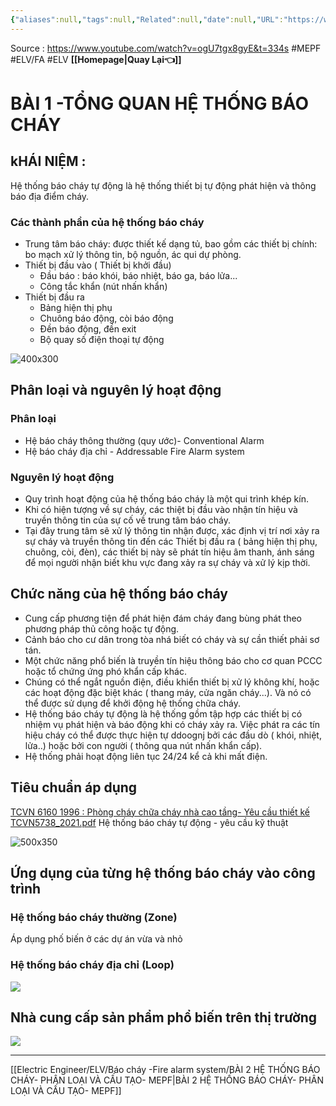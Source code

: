 ```yaml
---
{"aliases":null,"tags":null,"Related":null,"date":null,"URL":"https://www.youtube.com/watch?v=ogU7tgx8gyE&t=334s","Author":null,"dg-publish":true,"image":null,"permalink":"/Electric Engineer/ELV/Báo cháy -Fire alarm system/BÀI 1 -TỔNG QUAN HỆ THỐNG BÁO CHÁY/","dgPassFrontmatter":true,"noteIcon":"2","created":"2024-02-29T09:58:37.242+07:00","updated":"2024-03-13T10:53:06.614+07:00"}
---
```


Source : https://www.youtube.com/watch?v=ogU7tgx8gyE&t=334s
#MEPF #ELV/FA #ELV 
**[[Homepage\|Quay Lại👈]]**

# BÀI 1 -TỔNG QUAN HỆ THỐNG BÁO CHÁY
## kHÁI NIỆM :
 Hệ thống báo cháy tự động là hệ thống thiết bị tự động phát hiện và thông báo địa điểm cháy.
### Các thành phần của hệ thống báo cháy
- Trung tâm báo cháy: được thiết kế dạng tủ, bao gồm các thiết bị chính: bo mạch xử lý thông tin, bộ nguồn, ác qui dự phòng.
- Thiết bị đầu vào ( Thiết bị khởi đầu)
	- Đầu báo : báo khói, báo nhiệt, báo ga, báo lửa...
	- Công tắc khẩn (nút nhấn khẩn)
- Thiết bị đầu ra
	- Bảng hiện thị phụ
	- Chuông báo động, còi báo động
	- Đền báo động, đền exit
	- Bộ quay số điện thoại tự động

![400x300](https://i.imgur.com/uhHXGN0.png)

## Phân loại và nguyên lý hoạt động
### Phân loại
- Hệ báo cháy thông thường (quy ước)- Conventional Alarm
- Hệ báo cháy địa chỉ - Addressable Fire Alarm system
###  Nguyên lý hoạt động
- Quy trình hoạt động của hệ thống báo cháy là một qui trình khép kín.
- Khi có hiện tượng về sự cháy, các thiệt bị đầu vào nhận tín hiệu và truyền thông tin của sự cố về trung tâm báo cháy.
- Tại đây trung tâm sẽ xử lý thông tin nhận được, xác định vị trí nơi xảy ra sự cháy và truyền thông tin đến các Thiết bị đầu ra ( bảng hiện thị phụ, chuông, còi, đèn), các thiết bị này sẽ phát tín hiệu âm thanh, ánh sáng để mọi người nhận biết khu vực đang xảy ra sự cháy và xử lý kịp thời.

## Chức năng của hệ thống báo cháy
- Cung cấp phương tiện để phát hiện đám cháy đang bùng phát theo phương pháp thủ công hoặc tự động.
- Cảnh báo cho cư dân trong tòa nhá biết có cháy và sự cần thiết phải sơ tán.
- Một chức năng phổ biến là truyền tín hiệu thông báo cho cơ quan PCCC hoặc tổ chứng ứng phó khẩn cấp khác.
- Chúng có thể ngắt nguồn điện, điều khiển thiết bị xử lý không khí, hoặc các hoạt động đặc biệt khác ( thang máy, cửa ngăn cháy...). Và nó có thể được sử dụng để khởi động hệ thống chữa cháy.
- Hệ thống báo cháy tự động là hệ thống gồm tập hợp các thiết bị có nhiệm vụ phát hiện và báo động khi có cháy xảy ra. Việc phát ra các tín hiệu cháy có thể được thực hiện tự ddoognj bởi các đầu dò ( khói, nhiệt, lửa..) hoặc bởi con người ( thông qua nút nhấn khẩn cấp).
- Hệ thống phải hoạt động liên tục 24/24 kể cả khi mất điện.

## Tiêu chuẩn áp dụng

[TCVN 6160 1996 : Phòng cháy chữa cháy nhà cao tầng- Yêu cầu thiết kế ](https://caselaw.vn/van-ban-phap-luat/258270-tieu-chuan-viet-nam-tcvn-6160-1996-ve-phong-chay-chua-chay-nha-cao-tang-yeu-cau-thiet-ke-nam-1996)
 [TCVN5738_2021.pdf](https://1drv.ms/b/s!AvraxzFxdYlXhNsOfVZjAzeDXp-95g?e=gHCQkU)  Hệ thống báo cháy tự động - yêu cầu kỹ thuật 
 
![500x350](https://i.imgur.com/aIutJxY.png)


## Ứng dụng của từng hệ thống báo cháy vào công trình
### Hệ thống báo cháy thường (Zone)
Áp dụng phố biến ở các dự án vừa và nhỏ
### Hệ thống báo cháy địa chỉ (Loop)
![](https://i.imgur.com/m8mDziB.png)

## Nhà cung cấp sản phẩm phổ biến trên thị trường

![](https://i.imgur.com/YfJiEtg.png)



---

[[Electric Engineer/ELV/Báo cháy -Fire alarm system/BÀI 2 HỆ THỐNG BÁO CHÁY- PHÂN LOẠI VÀ CẤU TẠO- MEPF\|BÀI 2 HỆ THỐNG BÁO CHÁY- PHÂN LOẠI VÀ CẤU TẠO- MEPF]]
